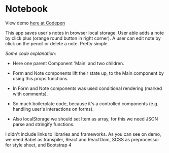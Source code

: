 # Notebook

View demo [here at Codepen](https://codepen.io/Moroshan/full/RpRRYp)

This app saves user's notes in browser local storage. User able adds a note by click plus (orange round button in right corner). A user can edit note by click on the pencil or delete a note. Pretty simple.

*Some code explanation:* 

* Here one parent Component 'Main' and two children. 

* Form and Note components lift their state up, to the Main component by using this.props.functions.

* In Form and Note components was used conditional rendering (marked with comments).

* So much boilerplate code, because it's a controlled components (e.g. handling user's interactions on forms). 

* Also localStorage we should set Item as array, for this we need JSON parse and stringify functions. 

I didn't include links to libraries and frameworks. As you can see on demo, we need Babel as transpiler, React and ReactDom, SCSS as preprocessor for style sheet, and Bootstrap 4



